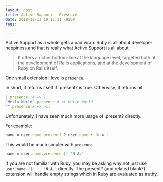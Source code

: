 ```yaml
---
layout: post
title: Active Support - Presence
date: 2018-12-13 10:12:31 -0500
tags:

---
```


Active Support as a whole gets a bad wrap. Ruby is all about developer happiness and that is really what Active Support is all about.

> It offers a richer bottom-line at the language level, targeted both at the development of Rails applications, and at the development of Ruby on Rails itself.

One small extension I love is `presence`. 

In short, it returns itself if .present? is true. Otherwise, it returns nil

```ruby 
1.presence  # => 1 
"Hello World".presence # => Hello World
"".presence # => nil
```

Unfortunately, I have seen much more usage of .present? directly. 

For example: 

```ruby
name = user.name.present? ? user.name : 'N.A.'
```

This would be much simpler with `presence`

```ruby
name = user.name.presence || 'N.A.'
```

If you are not familiar with Ruby, you may be asking why not just use `user.name || 	'N.A.'` directly. The present? (and related blank?) extension will handle empty strings which in Ruby are evaluated as truthy.

